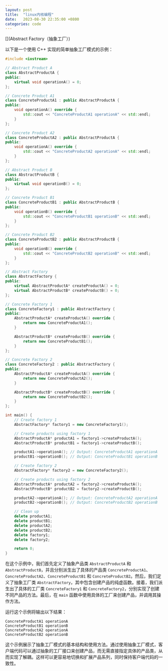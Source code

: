 ```yaml
---
layout: post
title:  "linux内核编程"
date:   2023-08-30 22:35:00 +0800
categories: code
---
```

[](Abstract Factory（抽象工厂）)

以下是一个使用 C++ 实现的简单抽象工厂模式的示例：

```cpp
#include <iostream>

// Abstract Product A
class AbstractProductA {
public:
    virtual void operationA() = 0;
};

// Concrete Product A1
class ConcreteProductA1 : public AbstractProductA {
public:
    void operationA() override {
        std::cout << "ConcreteProductA1 operationA" << std::endl;
    }
};

// Concrete Product A2
class ConcreteProductA2 : public AbstractProductA {
public:
    void operationA() override {
        std::cout << "ConcreteProductA2 operationA" << std::endl;
    }
};

// Abstract Product B
class AbstractProductB {
public:
    virtual void operationB() = 0;
};

// Concrete Product B1
class ConcreteProductB1 : public AbstractProductB {
public:
    void operationB() override {
        std::cout << "ConcreteProductB1 operationB" << std::endl;
    }
};

// Concrete Product B2
class ConcreteProductB2 : public AbstractProductB {
public:
    void operationB() override {
        std::cout << "ConcreteProductB2 operationB" << std::endl;
    }
};

// Abstract Factory
class AbstractFactory {
public:
    virtual AbstractProductA* createProductA() = 0;
    virtual AbstractProductB* createProductB() = 0;
};

// Concrete Factory 1
class ConcreteFactory1 : public AbstractFactory {
public:
    AbstractProductA* createProductA() override {
        return new ConcreteProductA1();
    }

    AbstractProductB* createProductB() override {
        return new ConcreteProductB1();
    }
};

// Concrete Factory 2
class ConcreteFactory2 : public AbstractFactory {
public:
    AbstractProductA* createProductA() override {
        return new ConcreteProductA2();
    }

    AbstractProductB* createProductB() override {
        return new ConcreteProductB2();
    }
};

int main() {
    // Create factory 1
    AbstractFactory* factory1 = new ConcreteFactory1();

    // Create products using factory 1
    AbstractProductA* productA1 = factory1->createProductA();
    AbstractProductB* productB1 = factory1->createProductB();

    productA1->operationA(); // Output: ConcreteProductA1 operationA
    productB1->operationB(); // Output: ConcreteProductB1 operationB

    // Create factory 2
    AbstractFactory* factory2 = new ConcreteFactory2();

    // Create products using factory 2
    AbstractProductA* productA2 = factory2->createProductA();
    AbstractProductB* productB2 = factory2->createProductB();

    productA2->operationA(); // Output: ConcreteProductA2 operationA
    productB2->operationB(); // Output: ConcreteProductB2 operationB

    // Clean up
    delete productA1;
    delete productB1;
    delete productA2;
    delete productB2;
    delete factory1;
    delete factory2;

    return 0;
}
```

在这个示例中，我们首先定义了抽象产品类 `AbstractProductA` 和 `AbstractProductB`，并且分别派生出了具体的产品类 `ConcreteProductA1`、`ConcreteProductA2`、`ConcreteProductB1` 和 `ConcreteProductB2`。然后，我们定义了抽象工厂类 `AbstractFactory`，其中包含创建产品的纯虚函数。接着，我们派生出了具体的工厂类 `ConcreteFactory1` 和 `ConcreteFactory2`，分别实现了创建不同产品的方法。最后，在 `main` 函数中使用具体的工厂来创建产品，并调用其操作方法。

运行这个示例将输出以下结果：

```
ConcreteProductA1 operationA
ConcreteProductB1 operationB
ConcreteProductA2 operationA
ConcreteProductB2 operationB
```

这个示例展示了抽象工厂模式的基本结构和使用方法。通过使用抽象工厂模式，客户端代码可以通过抽象的工厂接口来创建产品，而无需直接指定具体的产品类，从而实现了解耦。这样可以更容易地切换和扩展产品系列，同时保持客户端代码的一致性。
